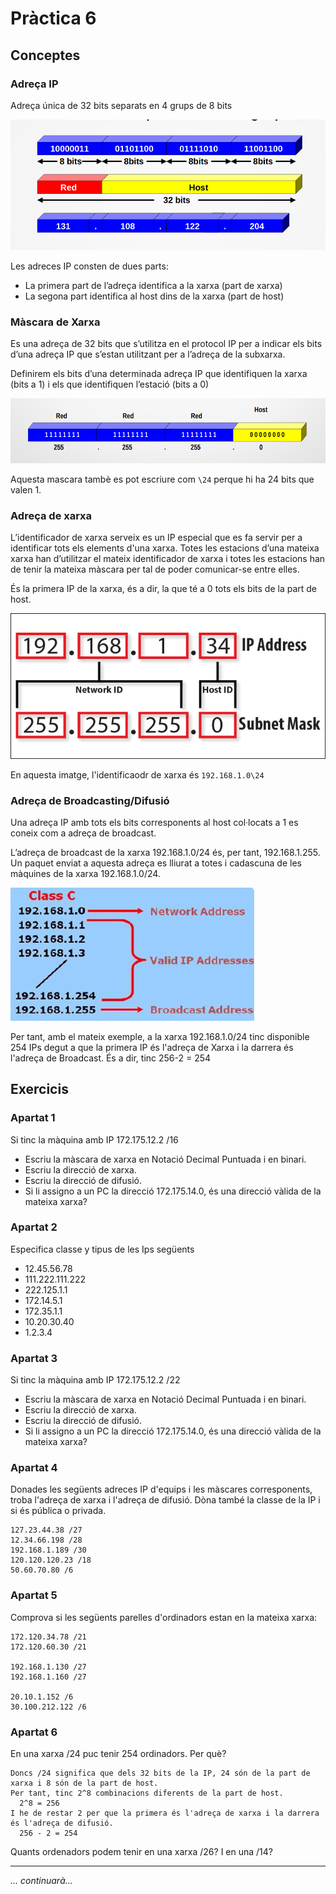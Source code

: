 # Pràctica 6

## Conceptes

### Adreça IP

Adreça única de 32 bits separats en 4 grups de 8 bits

![images/p6_adreca_ip.png](images/p6_adreca_ip.png)

Les adreces IP consten de dues parts:

* La primera part de l’adreça identifica a  la xarxa (part de xarxa)
* La segona part identifica al host dins de la xarxa (part de host)

### Màscara de Xarxa

Es  una  adreça  de  32  bits  que  s’utilitza en el protocol IP per a indicar els bits d’una adreça IP que s’estan  utilitzant per a l’adreça de la subxarxa.

Definirem els bits d’una determinada adreça IP que  identifiquen  la  xarxa  (bits  a  1)  i  els  que identifiquen l’estació (bits a 0)

![images/p6_mascara_xarxa.png](images/p6_mascara_xarxa.png)

Aquesta mascara tambè es pot escriure com `\24` perque hi ha 24 bits que valen 1.

### Adreça de xarxa

L’identificador  de  xarxa serveix es un IP especial que es fa servir per a identificar tots els elements d'una xarxa. Totes les estacions d’una mateixa xarxa han d’utilitzar el mateix identificador de xarxa i totes les  estacions  han  de  tenir  la  mateixa  màscara per tal de poder comunicar-se entre elles.

És la primera IP de la xarxa, és a dir, la que té a 0 tots els bits de la part de host.

![images/p6_network_id.png](images/p6_network_id.png)

En aquesta imatge, l'identificaodr de xarxa és `192.168.1.0\24`

### Adreça de Broadcasting/Difusió

Una adreça IP amb tots els bits corresponents al host col·locats a 1 es coneix com a adreça de broadcast.

L’adreça   de   broadcast   de   la   xarxa 192.168.1.0/24 és, per tant, 192.168.1.255.
Un paquet enviat a aquesta adreça es lliurat a totes i cadascuna de les màquines de la xarxa 192.168.1.0/24.

![images/p6_broadcast.gif](images/p6_broadcast.gif)

Per tant, amb el mateix exemple, a la xarxa 192.168.1.0/24 tinc disponible 254 IPs degut a que la primera IP és l'adreça de Xarxa i la darrera és l'adreça de Broadcast. És a dir, tinc 256-2 = 254

## Exercicis

### Apartat 1

Si tinc la màquina amb IP 172.175.12.2 /16

* Escriu la màscara de xarxa en Notació Decimal Puntuada i en binari.
* Escriu la direcció de xarxa.
* Escriu la direcció de difusió.
* Si li assigno a un PC la direcció 172.175.14.0, és una direcció vàlida de la mateixa xarxa?

### Apartat 2

Especifica classe y tipus de les Ips següents

* 12.45.56.78
* 111.222.111.222
* 222.125.1.1
* 172.14.5.1
* 172.35.1.1
* 10.20.30.40
* 1.2.3.4

### Apartat 3

Si tinc la màquina amb IP 172.175.12.2 /22

* Escriu la màscara de xarxa en Notació Decimal Puntuada i en binari.
* Escriu la direcció de xarxa.
* Escriu la direcció de difusió.
* Si li assigno a un PC la direcció 172.175.14.0, és una direcció vàlida de la mateixa xarxa?

### Apartat 4

Donades les següents adreces IP d'equips i les màscares corresponents, troba l'adreça de xarxa i l'adreça de difusió. Dòna també la classe de la IP i si és pública o privada.

```
127.23.44.38 /27
12.34.66.198 /28
192.168.1.189 /30
120.120.120.23 /18
50.60.70.80 /6
```

### Apartat 5

Comprova si les següents parelles d'ordinadors estan en la mateixa xarxa:

```
172.120.34.78 /21
172.120.60.30 /21

192.168.1.130 /27
192.168.1.160 /27

20.10.1.152 /6
30.100.212.122 /6
```

### Apartat 6

En una xarxa /24 puc tenir 254 ordinadors. Per què?

    Doncs /24 significa que dels 32 bits de la IP, 24 són de la part de xarxa i 8 són de la part de host.
    Per tant, tinc 2^8 combinacions diferents de la part de host.
      2^8 = 256
    I he de restar 2 per que la primera és l'adreça de xarxa i la darrera és l'adreça de difusió.
      256 - 2 = 254

Quants ordenadors podem tenir en una xarxa /26? I en una /14?

---

*... continuarà...*
